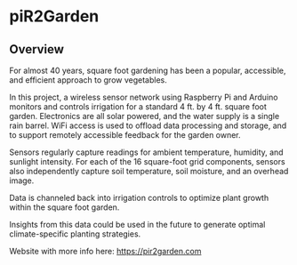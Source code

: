 # piR2Garden
## Overview

For almost 40 years, square foot gardening has been a popular, accessible, and efficient approach to grow vegetables.

In this project, a wireless sensor network using Raspberry Pi and Arduino monitors and controls irrigation for a standard 4 ft. by 4 ft. square foot garden. Electronics are all solar powered, and the water supply is a single rain barrel. WiFi access is used to offload data processing and storage, and to support remotely accessible feedback for the garden owner.

Sensors regularly capture readings for ambient temperature, humidity, and sunlight intensity. For each of the 16 square-foot grid components, sensors also independently capture soil temperature, soil moisture, and an overhead image.

Data is channeled back into irrigation controls to optimize plant growth within the square foot garden.

Insights from this data could be used in the future to generate optimal climate-specific planting strategies.

Website with more info here: https://pir2garden.com
